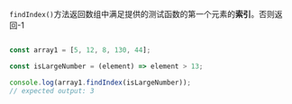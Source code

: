 `findIndex()`方法返回数组中满足提供的测试函数的第一个元素的**索引**。否则返回-1


```js

const array1 = [5, 12, 8, 130, 44];

const isLargeNumber = (element) => element > 13;

console.log(array1.findIndex(isLargeNumber));
// expected output: 3
```
<!--stackedit_data:
eyJoaXN0b3J5IjpbLTU1ODI2NTY0Nl19
-->